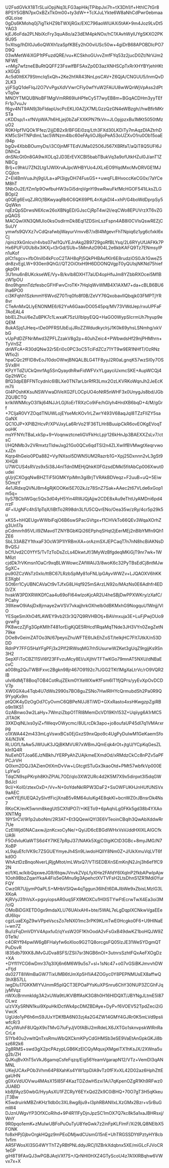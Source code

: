 U2FsdGVkX18TrSLuiOpjiNq3LFG3apHikjTPibpJxi7h+tX3Dh1/f+HthlC7tGr8
8PSY5GBN7pxOxBZxTk0m00+ty3dW++TcXJuLYkte6W8aNhCdPwr0ebmaadQLoise
0gDs6KMohq0j7igTkHZ9bTWXjRGx/EXC796aoWlUAXi5tAK+9m4Joz9LvDt5YAG3
kjEJ6oFda2PLNbiXcFry3quA8o/a23dEM4pkNOx/hC1XAvhWylUYgSKXO2PK9U95
5vXtsg/lhDI0Ju6oQWXh1zaSpfKBEy2hO0viUSc50w+4giDrB68APOBDIcPO7D9Q
03wMetW4iXGP1tPFuzdQRE/vu+KCSkhoGUvvZmfFYq53z2jucD0Zt/NrVJm2NFWE
+nMg7wfzneEBuRtQQFF23FswlfBFSAxZp0D3azXNHSCpTxRrXHYBYjehHKtxXGQS
Ac5d0lt6X79StmcIq5xQh+2Ke2hfAR43NnLpsCAV+Z6QjA/CNGUU5/lnmQvD2LK3
yjiFSgQ1deFIqJ2O7VvPgsXdVVwrCFIy0wfYuW2FAUU8wWQnWjVpAss2dPtvTq0w
MNOYTMQUBNoBF1MglVmRR69luHPfeCy5T7wyEB8m+BGqACDHm3yyTEfFr1p7vuJv
f6gv4NT9AN9j3bFldapUscPcEKLI0AZjX7MLGzzQzGN4eWBzgh//hwBfirMKrSTa
cKDDsp/I+xfNVpWA7h6HLjej0bZaFXXKPN7fkVn+JLOpjpzxBu1MKt5050tMzuO2
R0KHpf1VQOk1Ffez/2ijjDB2x9/BFGEi0zq/Lth3FXd30LKDiTy7mAqzDIAZtrhD
KM5cSHTNPdlmL1ac5WNzm4lbc60eFAyliOJ8joPeA53oUZXvO1ru0Ob15oaEi94p
bgQv4XbbBOumyDs/i3C0jnMFTEdVJMa025O6J567XBRfaT/aQiT8Q5UFl6JDNhCa
dnSNcGt0n8GA9wXOLq2JD3ErEVXCBI5babTBukVq3a9ofUtkHZuI0J/anT1ZNBCg
Brlj+c9hkU7ZN2Ltg1JWlXrvAJpcWHBYUo4JXLxEO9YqdMxcMvDRVGE1MJCQjIcn
Z+El4BmVuaJhj9gULa+aPl3igyDH74FusGS++uwqFL8HvoccKeCG0x/7aYCeM8hT
5NbOu2E/fZm1p9OwfbuHW3sGi5drqVgnYl9swRwuFkfMcHGOF541iLksZLGBOpI2
q0QEg6EvqZJROj1BKwyaqRb6C6QK69PfL4nXgkDl4+xhP/G4boWdDprpSy5QqWkn
rqEzQpSDrwsN6Xcw26oXBNgED/GJscCjRpT4wi2I/eqCWo8EPUVrzXT6vZGpQAGS
MACQwIXN3QMUIo0ksOsdlrmDk8Eql1ZDSinLszFspn4AB8I0CVIsQswREZjCSuUY
ymwfs9QVXz7vCdQrafwbjWayurVmvvB7/xBl4MgevrFhTNpiq6z1yg6cfxkI6xCj
/qinizXkGnIcv/r4vbs07wI1QuYEJnAkg2B9729goRfBLYsq/2L6RYyUfJAFKk7P
Hx6PUFU0Ub8x3iKXj+t3rGd/SUb+5MmAzD904L2e6kbKAFQ9Tz7ENmsylPn1uKof
plCt1sgcv+ifbOlnil04kPcoC2TAH8qPj5QkPHBAufKIr6E8rudziOS0Jk1GweZ5
dn8zvEgLW+930en9QhG//QT2OiOtxH9H6DDONQVgpT0yQUIsjNKNd75hiefgkp0H
3U1mu6nBUKckseWE/Vy+B/kvlb8DXHT7aUD4opHfuJm8YZbbRXOcei5M1BcW1pOU
8no9hgmnTdzfesbcGFHFwvCroTK+7HqIqWvWMB4X1AXM7+da+cBLB6BU6iha6PO0
ci3KFqhh1SzkmmY6WvdZ70Trq0fo8f0B/ZeVY76QxobavIIQbqjk03FMPTjYR8vr
CTeAnMxQLlyENONME6/62YvA6GaavDO0545pq/MV73VWdJep/rxuUPFaF7AoEAL4
bbIELZhui/6eZuBPK7c1LwxaK75zU/IblpyEQQ+HaGO0WypSIcrmUh7hyup9eQEM
8ukASjq1JHeq+tDe0PFRSfJbEujJRoZZWdudkycIrjJ1K0k69yhsLSNmhg/xkVbG
vUpPdDZFNriMwd3ZPFLZzakV8g2p+40uhZeic4+PWbwdsHf29njPHMhrn+TyVnSZ
dnWFcA+R30dQNw32r5Eri0c0PC3oC5TciFdZCz71YT9w9ER1NHfT/OzRNzWfio2i
hpaCQc2fFID8vEoJ10doOWwjBNQALBLG4TF8yyJ2R0aLgnqK57wzSI0y7OSSVx8H
KPzYTdZUCkQmrfAg5SnQyaydhRwFidWFVxYLgayciUxmcSKE+AupWCQj4Gp2hWCc
BfQ3dpEBFFNTcydnIc6IBLXe0TN7arLbrRfR3Lmx2OzLKVRKoWqnJh2JeEcKm7Ii
GI4POshKKsuNSWVwaDlVeXG2FLOCpUO4oNtR5nWHF3x0UnygJs8bd/JGbZQUBCTQ
krIklWNMcyO3I1kj64NJJrLGjXoErTRXzCo9iFe/hGIyh4HrdXB6bqD+4/M/gGrf
+7CIjaR0VYZOqdTNUWLojEYseMcKOv1rLZwrY493V68aqJqI8TZzFIIZY5saGaNX
QC1OJP+XPIB2HcvP/XPVJxyLa6RrVo21F36TLHr8BuuipCkR6ovEOKgEVoqTooHK
msYFNYcTBaLxkSp+9+VoqnwztcneIiGVFkHcLpjr126kHnJp3BAEXXZsLv7/ctsC
I/HQNMb3v2VRmxtzTldwJxg21Go0QCx6qdTSl2n4ZLXwlIfBVMwgtXeqrvwoxJZn
Kqrp4hGeio0PDa882+Vy/NXsol5DWN5UM2Razrb1G+Xpj25Dxnnn2vL3gSt9XHQ8
U7WCUS4sRVzs9x5i38J4nITdn0MEHjQhkK0FGzsdDMkl5fitAbCp006Xwut0udei
gUjrjCXOgqNwBHZTiF5IGMKYpiMm3giBrjTVRAkBDVeqz+F2uuB+uQ+5Eiw5OmzY
4e1JRdxqQVNJ8m4gRjKOOKei5E702kJz78SnZ7Sak+AAec2t67VLde6xGop1m5q+
IiyS7BCblWGqc5Qs3d04yH5Yin4RWJQjAjjw2CDE8xAu9eThtUyAMDni6pd4rrzF
4F+lUgNFc4hS1pTqX/liBtTo2R98dn3LfU5CQvrENo/Oea35w/zRy/4cr5p29k5u
xKS5+hHQEUgvWWbiFqjO6B6swSPacGVtgx+f1CHVkTo66QEv3WqaXOrhZg3Un17a
pCdmnrh95VLiI9ZMavdTZNYBGbKQi26EPphqSHqt2jEerMEj2nBlbYMfn9Qh1ZE6
SbL33ABZY1thxaF3OcW3P1lYRBmXA+orAzmSXJEPCaqT7n7nN8hcBiAKNsDBvQSJ
bCfUvd2C0YfY5/TvTzToDsZcLs4DkwtJf/3MyWzBfgdeqMKiGjT9nr7wk+1WM6zt
cjdDk7rVKmsn1OaCr9xqBLWWowcZAfWAIJ3/8woK6c32PyTBsEdCj8ntMJwSgXC+
pu90ZCzWsTz0xlo/ttBC67LRzbSpMy81oFNLIpGAyvWWZv+LJQAOXV6hKKE3XgbI
SOt6rr1CyUBNCAVaCt9vTJfxG8LHqf925mSArzLN92o/MAzNs0E6Adhfr4EDD/ZX
hvakW3PDXRWKDfCaa4u69oFI64wlzoKjcAR2U4heSBjDwPPXWKry/zXafC/PCahy
39XewO9iAsjDx8jrnaye2wVSV7vkajjhrkOXhelb0dBKMxhG9NogquU1Wnjj/VlO
YESqeSmXhO4fLAWEY9vb2I3r3Q7Q9RVHBOtj+BAVmxuja3E+LuFjPwjOUo9gvwFg
PK8wczZjFg3GpKMIhT481orEigKjQE5RHcd1RqaMqTNde3JH3VYn0ZegZetN79ke
DOe8vGeimZATOo3N/67peyoZhuWFTE6tJkEhZoST/teIkjHC7Flt7JtkX/n53DDD
RdnPY7FFG5HaYFgPFj3x2Plf2IRWsqMG7rh5UsurwWZKet3gUqZ9rgjjKs9Sn3H2
SepXFiToCBZ11SVl6f23FFvzuMcy8EI/uXjlhVTFTwKGo79mnAT5NXU/dNBaEcvC
a008tg2QuTWBIFxvc2Bgkn98jr467O9192c7tJGG2TKt1MgXaLtrVc/rO9VQR2IB
uIvl6dMjT8BoqTOB4CotRujZEkm0YXeWXwKfFsm6lT1fjQPrs/yyEvXpOvDCDV7p
XW0GX4u4Tqb4U7dWs2990s7BO8guZSNo7HwlRIHYcQrmubdSh2Pa0R9Q9YyqKx9m
ptQOK4yDzOgOd7CyOvmC6QBPeNUJ8TiWD+GXxRasto4xsHKwgzpZgiRBo9n1lKS1
GzABnwo3w2LaHy+7WmziZbpO1TRl8MemDcVD19Kh153Z+Uqiiyg6A1rMC5JlTA0K
3XKDqlNLlxs0yiZ+fWeqvOWycmc/8ULrcDk3apo+jo8oufaUP45dI7q1VMArxrpg
o1XWA442m433mLgVswxBCs0EjGxzS9nxQpo9c4UgPyDuIwM1GeKaemSfoX4/N3VK
RLUGfLfaAw5JWUuK3JQjBKMVUR7xWBmJQmEqk4rOt+jtgU/YCpKqGesZLkIn1Q4R
NuEehDTJoa6EJzNBkhJYERPyAhZUAjkmeEXmdOd/xRMdzCkCc8nPZv5aPFPCJrVH
Q0lxm2DQJ3AZienOtIXmDvVw+LGtcgtSTuGx3kaoOtd+PMt57wbfkVp000ELpYwG
TdqCN9spPKrph8KhZPlAL7OD/qlo3XW2URc4d2K5M7X9x5dirpxt3I5dqGWBdJcl
9cI/+KoI0/ztexOxD+/Vv+N+0oYdeNklRPW3DaF2+SsOWFUKHJnHUfUNSVx9aAEC
cwKYEjfiUEQA2ySlvtfFicjXnaB5vRM64uIuKg4E8qkKl+bcnWZ0rJBnsrDk4Ns7
RKoCK/evK5wnm8kegUtSCXfdPO7/+IKETo9+6pAqhiLg0FKk5gd38b4YXAoXNTMg
19YSrCV/9l1p2uboNm/2R3AT+Et3QQewiQYl3E6VTeoinCBqlh3QwAbXddwRr7Ue
CzEIWjd0NACaxwJjznKcxoCyNe/+Qy/JD6cEBGdlWHxVsVJddHXlXLAIGCfkUA9i
F5OdvIuKlaWTS6d4Y7IKE7pRpJ37/NAKk5XgjC0lgiKCtD3GBc+8myJMG/N7XoBP
xL9ajuEfcIVK9c7ZSGUEYmyeJh4Sn9LiwdoHQllY8Nm0Z+J/UkXmuVqLVT6fkd0O
WhAztDzBnqoNverLjRjgMtot/mLWtxQ7/VTISEDBXnSEmKnjN2Jnj3h6ef1fC92N
ei/f/KLw/kibQqxweJG9/6tqwJVnvkZVpLfyXHe2FAfdY6IXqlnP2fkbAPwIpAjw
1Ooh9BbzZqanYkaA4Fis5eGMnu9g3ApehctXVTVFsH2LtsDhnS1ZR1Mdi0YurFQY
Cwz0R7UjjymP0aPLS+MHbVSIQw4qTggun36lhEt6DAJlbWe9xZbisLMzlG3LXKoA
KjRVyJ31hVsX+pgxyiopsAR0uqSFX9MOXCu1H0ISTYwFtEcrwTwX4Ea3oi3M/ciQ
OMoBiDGXETD0gx9mdaXLU76UAIxAHI+bte/5WAL7eLgDqplXCNkwVgaEEedU6Iqv
cgzLuaEXgZ9wVPpeVscsZo7eNX01mc3rPK9KLmTwE0Hcgko0F6+U9HINaEi+wn7Z
Bu/izFqDmVDYV4Apxfu0/qYxsW20F1KhOodA2vFsGxB49dwKZ1boHQJW9Z0Te1k/
c4ORYf94pwlW6gBFHalyfw6oXIoo9G2TQ8orcgsFQ05IzJE31WeSYDgmQTPuDsvR
I835db79XK8JMvGJDva8SFS/ZSli7sr3NGB6nOI+3utnrsSzhtFQxAeFXOgDz+XA
+DYfI1YCG6wDmr37q3lXj6n6M6W9u5s7+sl+1sNc47+o07vGSiBKJmvvhDW+Ftjd
ds027T8IWmBaGW7TixUMB6tUmXp5H1iA4ZOGyc0Y8PEPNMUsEX8affwQ3hXB57LL
iwgDlu17GKKMIYVJmmR5plQCT3EPOaPYsKuXPSnru6ChY30NUP3ZCGhFJqjyMVqz
nWXcBrmmkldg3A2xUWa9tUKVlBffAsK3G8h0H16HlDQXT/JBYNgJLtmE5I87OLwz
u/zVXySRNN1kui9XpuHklDctWk4pcDMZBDAye+DyP+f6VOEV52TpdZeci2iGVwcK
UgUdo1yP6h6mS9JUxYDKfBA6N03zj4a2G4ZW14GMY4GJRr0K5mLVd9psliwfcR/3
ACyIWuhF8UQpX9oTMvG7luFyJjV0fABiJ2mRdeLX6JXTGo1sknvpskWIRnRaCrLe
S1Yb40u2vwItQnTxsRmuWbQXCkmKPyCdGHMSb3eSE9VaEtAnGpkGKJi8bsz6R2k6
2g8RMS+swd3gX2pcPAzypLGB6KzElCQyMquxjXMgeiTX1hKsJX/2XWna5ug2b/ZH
QJKujBvXhT5xVkJ6gamqCsfeFqzq/Eig56YeamVgarapN12/VTz+VemDl3qANMNL
UKejUCAxPOb3Vhm64P8XahKs4YW1zpDIA9vTz0fFXvXL42D02az6HphZttEgaUHN
g0XxVdUOVwu4MAsX15l85F4KazTDZdwH5zxi1A/i7qKpenOZgR1Kh9RFwz0JUABD
kb8jfAyzS0wbG/HyyAsXU1FZCRyY6EYxQd2Zk9C0iBHQ+70O7gT3H5qKkeujT3Bw
K5wdruirkMBZnKHz1ldb0c3XL8wg8ju9+l3phRBANIIxLXzGMx2Bzr+vSrBuGmW4
DJznUWgvYP3OfXCoRIhd+9P4R11FyDjnJpzSC1mOX7Q7kc8k5a1xaJBHRsxj/WnY
9R0pqo1emK+zMuIwUBFoPuOuTyU8YeGwk7z2inFpKLFImF/Xi29LQ8NElbX5FONK
fo8xHPjGjbvOrgkHQgz9mPEoDMjwdCUsmG15nE+UhTRGSSDYtIPztyHY8cb1vfim
AR5FWosXI3SG4WYThTZyRBtPNLddyJRCj1lZBrkXdqbnx5XE/miGLcFJVoCR1eGP
giH8T9FAxQJ3wPGBJAqVXf7S+/QrNHl0HXZ4GTyScoU4z7A1XIRBqhw6VWvx7x+X
